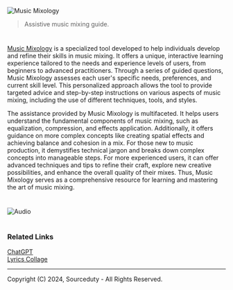![Music Mixology](https://github.com/sourceduty/Music_Mixology/assets/123030236/86bce2fd-5f91-46a2-8be1-dc63c2b432a9)

> Assistive music mixing guide.

#

[Music Mixology](https://chat.openai.com/g/g-Dx8EfEK8O-music-mixology) is a specialized tool developed to help individuals develop and refine their skills in music mixing. It offers a unique, interactive learning experience tailored to the needs and experience levels of users, from beginners to advanced practitioners. Through a series of guided questions, Music Mixology assesses each user's specific needs, preferences, and current skill level. This personalized approach allows the tool to provide targeted advice and step-by-step instructions on various aspects of music mixing, including the use of different techniques, tools, and styles.

The assistance provided by Music Mixology is multifaceted. It helps users understand the fundamental components of music mixing, such as equalization, compression, and effects application. Additionally, it offers guidance on more complex concepts like creating spatial effects and achieving balance and cohesion in a mix. For those new to music production, it demystifies technical jargon and breaks down complex concepts into manageable steps. For more experienced users, it can offer advanced techniques and tips to refine their craft, explore new creative possibilities, and enhance the overall quality of their mixes. Thus, Music Mixology serves as a comprehensive resource for learning and mastering the art of music mixing.

#

![Audio](https://github.com/user-attachments/assets/128d1381-7f7b-45dd-8e71-2b5a04188488)

#
### Related Links

[ChatGPT](https://github.com/sourceduty/ChatGPT)
<br>
[Lyrics Collage](https://github.com/sourceduty/Lyrics_Collage)

***
Copyright (C) 2024, Sourceduty - All Rights Reserved.
